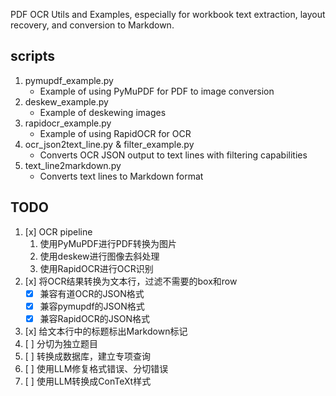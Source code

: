 PDF OCR Utils and Examples, especially for workbook text extraction, layout recovery, and conversion to Markdown. 

## scripts

1. pymupdf_example.py 
   - Example of using PyMuPDF for PDF to image conversion 
2. deskew_example.py
    - Example of deskewing images
3. rapidocr_example.py
    - Example of using RapidOCR for OCR
4. ocr_json2text_line.py & filter_example.py
    - Converts OCR JSON output to text lines with filtering capabilities
5. text_line2markdown.py
   - Converts text lines to Markdown format

## TODO


1. [x] OCR pipeline
    1. 使用PyMuPDF进行PDF转换为图片
    1. 使用deskew进行图像去斜处理
    1. 使用RapidOCR进行OCR识别
2. [x] 将OCR结果转换为文本行，过滤不需要的box和row
    * [x] 兼容有道OCR的JSON格式
    * [x] 兼容pymupdf的JSON格式
    * [x] 兼容RapidOCR的JSON格式
3. [x] 给文本行中的标题标出Markdown标记
4. [ ] 分切为独立题目
5. [ ] 转换成数据库，建立专项查询
6. [ ] 使用LLM修复格式错误、分切错误
7. [ ] 使用LLM转换成ConTeXt样式
